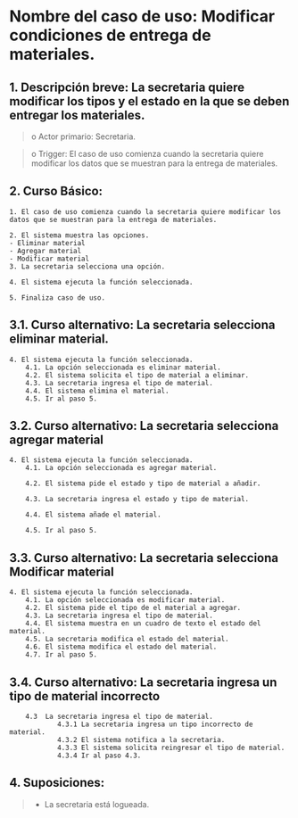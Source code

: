 # Nombre del caso de uso: Modificar condiciones de entrega de materiales.


## 1. Descripción breve: La secretaria quiere modificar los tipos y el estado en la que se deben entregar los materiales.


>o Actor primario: Secretaria.


>o Trigger: El caso de uso comienza cuando la secretaria quiere modificar los datos que se muestran para la entrega de materiales.


## 2. Curso Básico:


	1. El caso de uso comienza cuando la secretaria quiere modificar los datos que se muestran para la entrega de materiales.

	2. El sistema muestra las opciones.
	- Eliminar material
	- Agregar material
	- Modificar material
	3. La secretaria selecciona una opción.

	4. El sistema ejecuta la función seleccionada.

	5. Finaliza caso de uso.


## 3.1. Curso alternativo: La secretaria selecciona eliminar material.


	4. El sistema ejecuta la función seleccionada.
   		4.1. La opción seleccionada es eliminar material.
  		4.2. El sistema solicita el tipo de material a eliminar.
  		4.3. La secretaria ingresa el tipo de material.
   		4.4. El sistema elimina el material.
   		4.5. Ir al paso 5.


## 3.2. Curso alternativo: La secretaria selecciona agregar material


	4. El sistema ejecuta la función seleccionada.
   		4.1. La opción seleccionada es agregar material.

   		4.2. El sistema pide el estado y tipo de material a añadir.

   		4.3. La secretaria ingresa el estado y tipo de material.

   		4.4. El sistema añade el material.

   		4.5. Ir al paso 5.


## 3.3. Curso alternativo: La secretaria selecciona Modificar material


	4. El sistema ejecuta la función seleccionada.
   		4.1. La opción seleccionada es modificar material.
   		4.2. El sistema pide el tipo de el material a agregar.
  		4.3. La secretaria ingresa el tipo de material.
   		4.4. El sistema muestra en un cuadro de texto el estado del material.
  		4.5. La secretaria modifica el estado del material.
  		4.6. El sistema modifica el estado del material.
  		4.7. Ir al paso 5.


## 3.4. Curso alternativo: La secretaria ingresa un tipo de material incorrecto
        
        4.3  La secretaria ingresa el tipo de material.
                4.3.1 La secretaria ingresa un tipo incorrecto de material.
                4.3.2 El sistema notifica a la secretaria.
                4.3.3 El sistema solicita reingresar el tipo de material.
                4.3.4 Ir al paso 4.3.


## 4. Suposiciones: 
>- La secretaria está logueada.
